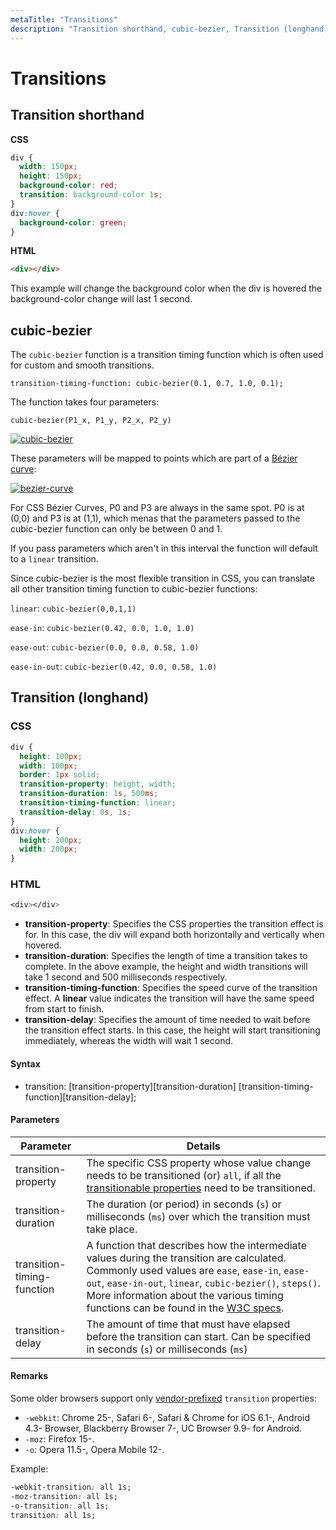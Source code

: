```yaml
---
metaTitle: "Transitions"
description: "Transition shorthand, cubic-bezier, Transition (longhand)"
---
```


# Transitions

## Transition shorthand

**CSS**

```css
div {
  width: 150px;
  height: 150px;
  background-color: red;
  transition: background-color 1s;
}
div:hover {
  background-color: green;
}
```

**HTML**

```html
<div></div>
```

This example will change the background color when the div is hovered the background-color change will last 1 second.

## cubic-bezier

The `cubic-bezier` function is a transition timing function which is often used for custom and smooth transitions.

`transition-timing-function: cubic-bezier(0.1, 0.7, 1.0, 0.1);`

The function takes four parameters:

`cubic-bezier(P1_x, P1_y, P2_x, P2_y)`

[<img src="http://i.stack.imgur.com/4jlAK.png" alt="cubic-bezier" />](http://i.stack.imgur.com/4jlAK.png)

These parameters will be mapped to points which are part of a [Bézier curve](https://en.wikipedia.org/wiki/B%C3%A9zier_curve#Cubic_B.C3.A9zier_curves):

[<img src="http://i.stack.imgur.com/FabHY.png" alt="bezier-curve" />](http://i.stack.imgur.com/FabHY.png)

For CSS Bézier Curves, P0 and P3 are always in the same spot. P0 is at (0,0) and P3 is at (1,1), which menas that the parameters passed to the cubic-bezier function can only be between 0 and 1.

If you pass parameters which aren't in this interval the function will default to a `linear` transition.

Since cubic-bezier is the most flexible transition in CSS, you can translate all other transition timing function to cubic-bezier functions:

`linear`: `cubic-bezier(0,0,1,1)`

`ease-in`: `cubic-bezier(0.42, 0.0, 1.0, 1.0)`

`ease-out`: `cubic-bezier(0.0, 0.0, 0.58, 1.0)`

`ease-in-out`: `cubic-bezier(0.42, 0.0, 0.58, 1.0)`

## Transition (longhand)

### CSS

```css
div {
  height: 100px;
  width: 100px;
  border: 1px solid;
  transition-property: height, width;
  transition-duration: 1s, 500ms;
  transition-timing-function: linear;
  transition-delay: 0s, 1s;
}
div:hover {
  height: 200px;
  width: 200px;
}
```

### HTML

```css
<div></div>

```

- **transition-property**: Specifies the CSS properties the transition effect is for. In this case, the div will expand both horizontally and vertically when hovered.
- **transition-duration**: Specifies the length of time a transition takes to complete. In the above example, the height and width transitions will take 1 second and 500 milliseconds respectively.
- **transition-timing-function**: Specifies the speed curve of the transition effect. A **linear** value indicates the transition will have the same speed from start to finish.
- **transition-delay**: Specifies the amount of time needed to wait before the transition effect starts. In this case, the height will start transitioning immediately, whereas the width will wait 1 second.

#### Syntax

- transition: [transition-property][transition-duration] [transition-timing-function][transition-delay];

#### Parameters

| Parameter                  | Details                                                                                                                                                                                                                                                                                                                                                            |
| -------------------------- | ------------------------------------------------------------------------------------------------------------------------------------------------------------------------------------------------------------------------------------------------------------------------------------------------------------------------------------------------------------------ |
| transition-property        | The specific CSS property whose value change needs to be transitioned (or) `all`, if all the [transitionable properties](https://www.w3.org/TR/css3-transitions/#animatable-properties) need to be transitioned.                                                                                                                                                   |
| transition-duration        | The duration (or period) in seconds (`s`) or milliseconds (`ms`) over which the transition must take place.                                                                                                                                                                                                                                                        |
| transition-timing-function | A function that describes how the intermediate values during the transition are calculated. Commonly used values are `ease`, `ease-in`, `ease-out`, `ease-in-out`, `linear`, `cubic-bezier()`, `steps()`. More information about the various timing functions can be found in the [W3C specs](https://www.w3.org/TR/css3-transitions/#transition-timing-function). |
| transition-delay           | The amount of time that must have elapsed before the transition can start. Can be specified in seconds (`s`) or milliseconds (`ms`)                                                                                                                                                                                                                                |

#### Remarks

Some older browsers support only [vendor-prefixed](http://caniuse.com/#search=transitions) `transition` properties:

- `-webkit`: Chrome 25-, Safari 6-, Safari & Chrome for iOS 6.1-, Android 4.3- Browser, Blackberry Browser 7-, UC Browser 9.9- for Android.
- `-moz`: Firefox 15-.
- `-o`: Opera 11.5-, Opera Mobile 12-.

Example:

```css
-webkit-transition: all 1s;
-moz-transition: all 1s;
-o-transition: all 1s;
transition: all 1s;
```
